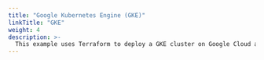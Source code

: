```yaml
---
title: "Google Kubernetes Engine (GKE)"
linkTitle: "GKE"
weight: 4
description: >-
  This example uses Terraform to deploy a GKE cluster on Google Cloud and connect it to Azure with Azure Arc.
---
```

